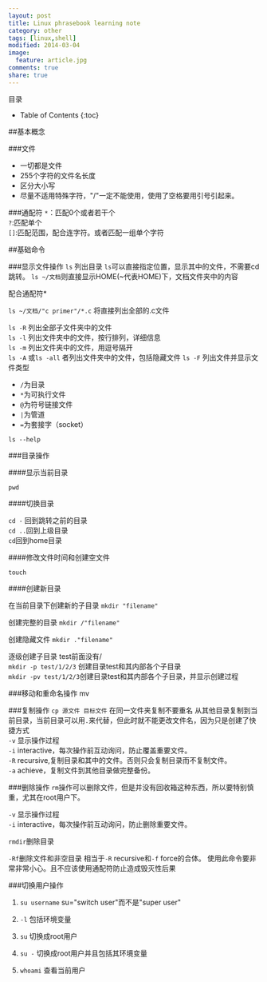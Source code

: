 ```yaml
---
layout: post
title: Linux phrasebook learning note
category: other
tags: [linux,shell]
modified: 2014-03-04
image:
  feature: article.jpg
comments: true
share: true
---
```




目录

* Table of Contents
{:toc}

##基本概念

###文件
- 一切都是文件
- 255个字符的文件名长度
- 区分大小写
- 尽量不适用特殊字符，"/"一定不能使用，使用了空格要用引号引起来。

###通配符
`*`：匹配0个或者若干个  
`?`:匹配单个  
`[]`:匹配范围，配合连字符。或者匹配一组单个字符  

##基础命令

###显示文件操作
`ls` 列出目录
`ls`可以直接指定位置，显示其中的文件，不需要cd跳转。
`ls ~/文档`则直接显示HOME(~代表HOME)下，文档文件夹中的内容

配合通配符*

`ls ~/文档/"c primer"/*.c`
将直接列出全部的.c文件

`ls -R` 列出全部子文件夹中的文件  
`ls -l` 列出文件夹中的文件，按行排列，详细信息  
`ls -m` 列出文件夹中的文件，用逗号隔开  
`ls -A` 或`ls -all` 者列出文件夹中的文件，包括隐藏文件
`ls -F` 列出文件并显示文件类型
- `/`为目录
- `*`为可执行文件
- `@`为符号链接文件
- `|`为管道
- `=`为套接字（socket）

`ls --help`


###目录操作

####显示当前目录

`pwd`

####切换目录

`cd -` 回到跳转之前的目录  
`cd ..`回到上级目录  
`cd`回到home目录


####修改文件时间和创建空文件

`touch`

####创建新目录

在当前目录下创建新的子目录
`mkdir "filename"`

创建完整的目录
`mkdir /"filename"`

创建隐藏文件
`mkdir ."filename"`

逐级创建子目录
test前面没有/  
`mkdir -p test/1/2/3` 创建目录test和其内部各个子目录  
`mkdir -pv test/1/2/3`创建目录test和其内部各个子目录，并显示创建过程  

###移动和重命名操作
mv

###复制操作
`cp 源文件 目标文件` 在同一文件夹复制不要重名
从其他目录复制到当前目录，当前目录可以用`.`来代替，但此时就不能更改文件名，因为只是创建了快捷方式  
`-v` 显示操作过程  
`-i` interactive，每次操作前互动询问，防止覆盖重要文件。  
`-R` recursive,复制目录和其中的文件。否则只会复制目录而不复制文件。  
`-a` achieve，复制文件到其他目录做完整备份。  

###删除操作
`rm`操作可以删除文件，但是并没有回收箱这种东西，所以要特别慎重，尤其在root用户下。  

`-v` 显示操作过程  
`-i` interactive，每次操作前互动询问，防止删除重要文件。  

`rmdir`删除目录

`-Rf`删除文件和非空目录
相当于`-R` recursive和`-f` force的合体。
使用此命令要非常非常小心。且不应该使用通配符防止造成毁灭性后果

###切换用户操作

1. `su username`
su="switch user"而不是"super user"

2. `-l` 包括环境变量
3. `su` 切换成root用户
4. `su -` 切换成root用户并且包括其环境变量
5. `whoami` 查看当前用户









